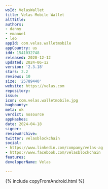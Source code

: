 ```yaml
---
wsId: VelasWallet
title: Velas Mobile Wallet
altTitle: 
authors:
- danny
- emanuel
- leo
appId: com.velas.walletmobile
appCountry: us
idd: 1541032748
released: 2020-12-12
updated: 2024-06-12
version: '2.3.18'
stars: 2.2
reviews: 10
size: '25789440'
website: https://velas.com
repository: 
issue: 
icon: com.velas.walletmobile.jpg
bugbounty: 
meta: ok
verdict: nosource
appHashes: 
date: 2024-04-18
signer: 
reviewArchive: 
twitter: velasblockchain
social:
- https://www.linkedin.com/company/velas-ag
- https://www.facebook.com/velasblockchain
features: 
developerName: Velas

---
```


{% include copyFromAndroid.html %}

